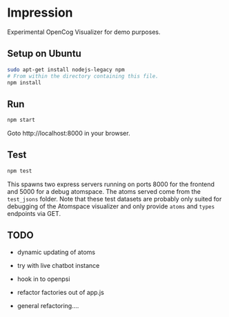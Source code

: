 # Impression

Experimental OpenCog Visualizer for demo purposes.

## Setup on Ubuntu

```sh
sudo apt-get install nodejs-legacy npm
# From within the directory containing this file.
npm install
```

## Run

```sh
npm start
```

Goto http://localhost:8000 in your browser.

## Test

```sh
npm test
```

This spawns two express servers running on ports 8000 for the frontend and 5000 for a debug atomspace. The atoms served come from the `test_jsons` folder. Note that these test datasets are probably only suited for debugging of the Atomspace visualizer and only provide `atoms` and `types` endpoints via GET.

## TODO

  - dynamic updating of atoms
  - try with live chatbot instance

  - hook in to openpsi
  - refactor factories out of app.js
  - general refactoring....